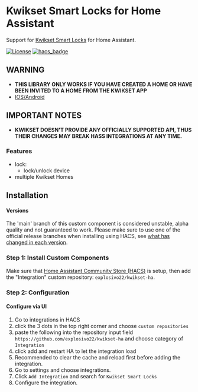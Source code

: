 # Kwikset Smart Locks for Home Assistant

Support for [Kwikset Smart Locks](https://www.kwikset.com/products/electronic/electronic-smart-locks) for Home Assistant.

[![License](https://img.shields.io/github/license/explosivo22/rinnaicontrolr-ha?style=for-the-badge)](https://opensource.org/licenses/Apache-2.0)
[![hacs_badge](https://img.shields.io/badge/HACS-Custom-orange.svg?style=for-the-badge)](https://github.com/custom-components/hacs)

## WARNING

* **THIS LIBRARY ONLY WORKS IF YOU HAVE CREATED A HOME OR HAVE BEEN INVITED TO A HOME FROM THE KWIKSET APP**
* [IOS/Android](https://www.kwikset.com/smart-locks/app)

## IMPORTANT NOTES

* **KWIKSET DOESN'T PROVIDE ANY OFFICIALLY SUPPORTED API, THUS THEIR CHANGES MAY BREAK HASS INTEGRATIONS AT ANY TIME.**

### Features

- lock:
    * lock/unlock device
- multiple Kwikset Homes

## Installation

#### Versions

The 'main' branch of this custom component is considered unstable, alpha quality and not guaranteed to work.
Please make sure to use one of the official release branches when installing using HACS, see [what has changed in each version](https://github.com/explosivo22/kwikset-ha/releases).

### Step 1: Install Custom Components

Make sure that [Home Assistant Community Store (HACS)](https://github.com/custom-components/hacs) is setup, then add the "Integration" custom repository: `explosivo22/kwikset-ha`.

### Step 2: Configuration

#### Configure via UI

1) Go to integrations in HACS
2) click the 3 dots in the top right corner and choose `custom repositories`
3) paste the following into the repository input field `https://github.com/explosivo22/kwikset-ha`  and choose category of `Integration`
4) click add and restart HA to let the integration load
5) Recommended to clear the cache and reload first before adding the integration.
6) Go to settings and choose integrations.
7) Click `Add Integration` and search for `Kwikset Smart Locks`
8) Configure the integration.